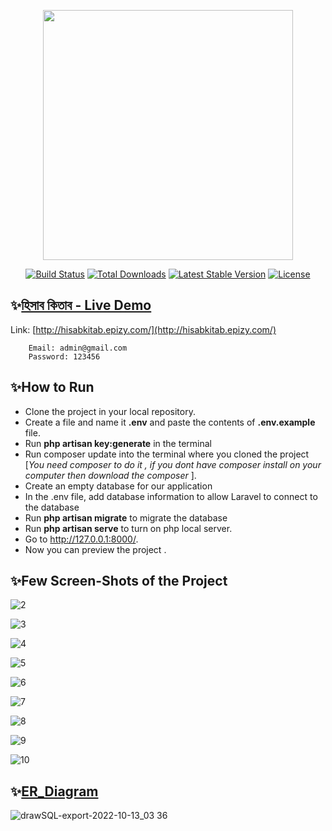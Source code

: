 <p align="center"><a href="https://laravel.com" target="_blank"><img src="https://raw.githubusercontent.com/laravel/art/master/logo-lockup/5%20SVG/2%20CMYK/1%20Full%20Color/laravel-logolockup-cmyk-red.svg" width="400"></a></p>

<p align="center">
<a href="https://travis-ci.org/laravel/framework"><img src="https://travis-ci.org/laravel/framework.svg" alt="Build Status"></a>
<a href="https://packagist.org/packages/laravel/framework"><img src="https://img.shields.io/packagist/dt/laravel/framework" alt="Total Downloads"></a>
<a href="https://packagist.org/packages/laravel/framework"><img src="https://img.shields.io/packagist/v/laravel/framework" alt="Latest Stable Version"></a>
<a href="https://packagist.org/packages/laravel/framework"><img src="https://img.shields.io/packagist/l/laravel/framework" alt="License"></a>
</p>

## ✨[হিসাব কিতাব - Live Demo](http://hisabkitab.epizy.com/)
Link: [http://hisabkitab.epizy.com/](http://hisabkitab.epizy.com/)

```
    Email: admin@gmail.com
    Password: 123456
```


## ✨How to Run
-  Clone the project in your local repository.
-  Create a file and name it <b>.env</b> and paste the contents of <b>.env.example</b> file. 
-  Run <b>php artisan key:generate</b> in the terminal
-  Run composer update into the terminal where you cloned the project [<i>You need composer to do it , if you dont have composer install on your computer then download the composer </i>].
-  Create an empty database for our application
-  In the .env file, add database information to allow Laravel to connect to the database
-  Run <b>php artisan migrate</b> to migrate the database
-  Run <b>php artisan serve</b> to turn on php local server.
-  Go to http://127.0.0.1:8000/.
-  Now you can preview the project .




## ✨Few Screen-Shots of the Project

![2](https://user-images.githubusercontent.com/67531074/195457916-f25999b7-e84c-4010-8b36-889df8112838.PNG)

![3](https://user-images.githubusercontent.com/67531074/195457918-7ad1071f-8cf0-4392-8dc9-658f20b8327a.PNG)

![4](https://user-images.githubusercontent.com/67531074/195457920-776026c9-0950-48bb-aa07-b7c66e049b2d.PNG)

![5](https://user-images.githubusercontent.com/67531074/195457888-82c3028d-971d-4091-8124-6207fefea3f9.PNG)

![6](https://user-images.githubusercontent.com/67531074/195457896-4e2ce112-d9e8-4b3f-9c61-2733ec98ee2a.PNG)

![7](https://user-images.githubusercontent.com/67531074/195457902-569cc357-b62f-45d7-aa3f-04687537320e.PNG)

![8](https://user-images.githubusercontent.com/67531074/195457906-4f665f0e-824a-4477-9f19-1632b8fed2c9.PNG)

![9](https://user-images.githubusercontent.com/67531074/195457908-e5a3c596-4a7b-4866-ab4a-07ce1ad088c5.PNG)

![10](https://user-images.githubusercontent.com/67531074/195457910-69d3560b-b8f6-4d1e-a0f0-4d78f6401359.PNG)



## ✨[ER_Diagram](https://drawsql.app/teams/ahmed-rasidun-bari-dip/diagrams/inventory-management-system)
![drawSQL-export-2022-10-13_03 36](https://user-images.githubusercontent.com/67531074/195453073-b69baf55-272a-48dc-9603-6bd297311ff5.png)
